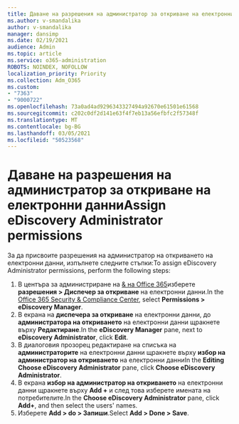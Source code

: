 ```yaml
---
title: Даване на разрешения на администратор за откриване на електронни данни
ms.author: v-smandalika
author: v-smandalika
manager: dansimp
ms.date: 02/19/2021
audience: Admin
ms.topic: article
ms.service: o365-administration
ROBOTS: NOINDEX, NOFOLLOW
localization_priority: Priority
ms.collection: Adm_O365
ms.custom:
- "7363"
- "9000722"
ms.openlocfilehash: 73a0ad4ad9296343327494a92670e61501e61568
ms.sourcegitcommit: c202c0df2d141e63f4f7eb13a56efbfc2f57348f
ms.translationtype: MT
ms.contentlocale: bg-BG
ms.lasthandoff: 03/05/2021
ms.locfileid: "50523568"
---
```

# <a name="assign-ediscovery-administrator-permissions"></a><span data-ttu-id="78669-102">Даване на разрешения на администратор за откриване на електронни данни</span><span class="sxs-lookup"><span data-stu-id="78669-102">Assign eDiscovery Administrator permissions</span></span>

<span data-ttu-id="78669-103">За да присвоите разрешения на администратор на откриването на електронни данни, изпълнете следните стъпки:</span><span class="sxs-lookup"><span data-stu-id="78669-103">To assign eDiscovery Administrator permissions, perform the following steps:</span></span>

1. <span data-ttu-id="78669-104">В центъра за администриране на [& на Office 365](https://sip.protection.office.com/)изберете **разрешения > Диспечер за откриване** на електронни данни.</span><span class="sxs-lookup"><span data-stu-id="78669-104">In the [Office 365 Security & Compliance Center](https://sip.protection.office.com/), select **Permissions > eDiscovery Manager**.</span></span>
2. <span data-ttu-id="78669-105">В екрана на **диспечера за откриване** на електронни данни, до **администратора на откриването** на електронни данни щракнете върху **Редактиране**.</span><span class="sxs-lookup"><span data-stu-id="78669-105">In the **eDiscovery Manager** pane, next to **eDiscovery Administrator**, click **Edit**.</span></span>
3. <span data-ttu-id="78669-106">В диалоговия прозорец редактиране на списъка на **администраторите** на електронни данни щракнете върху **избор на администратор на откриването** на електронни данни</span><span class="sxs-lookup"><span data-stu-id="78669-106">In the **Editing Choose eDiscovery Administrator** pane, click **Choose eDiscovery Administrator**.</span></span>
4. <span data-ttu-id="78669-107">В екрана **избор на администратор на откриването** на електронни данни щракнете върху **Add +** и след това изберете имената на потребителите.</span><span class="sxs-lookup"><span data-stu-id="78669-107">In the **Choose eDiscovery Administrator** pane, click **Add+**, and then select the users' names.</span></span>
5. <span data-ttu-id="78669-108">Изберете **Add > do > Запиши**.</span><span class="sxs-lookup"><span data-stu-id="78669-108">Select **Add > Done > Save**.</span></span>